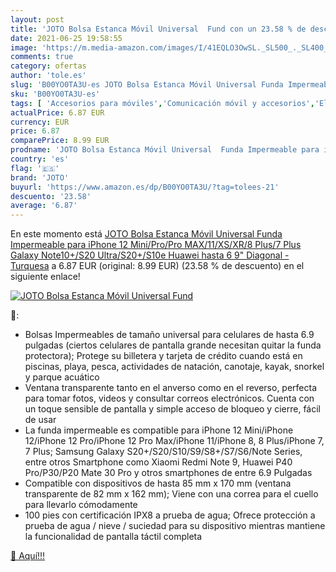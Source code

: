```yaml
---
layout: post
title: 'JOTO Bolsa Estanca Móvil Universal  Fund con un 23.58 % de descuento'
date: 2021-06-25 19:58:55
image: 'https://m.media-amazon.com/images/I/41EQLO3OwSL._SL500_._SL400_.jpg'
comments: true
category: ofertas
author: 'tole.es'
slug: 'B00YO0TA3U-es JOTO Bolsa Estanca Móvil Universal Funda Impermeable para...'
sku: 'B00YO0TA3U-es'
tags: [ 'Accesorios para móviles','Comunicación móvil y accesorios','Electrónica','Fundas y carcasas para teléfonos móviles','iphone','joto', ]
actualPrice: 6.87 EUR
currency: EUR
price: 6.87
comparePrice: 8.99 EUR
prodname: 'JOTO Bolsa Estanca Móvil Universal  Funda Impermeable para iPhone 12 Mini/Pro/Pro MAX/11/XS/XR/8 Plus/7 Plus  Galaxy Note10+/S20 Ultra/S20+/S10e  Huawei hasta 6 9" Diagonal -Turquesa'
country: 'es'
flag: '🇪🇸'
brand: 'JOTO'
buyurl: 'https://www.amazon.es/dp/B00YO0TA3U/?tag=tolees-21'
descuento: '23.58'
average: '6.87'
---
```


En este momento está [JOTO Bolsa Estanca Móvil Universal  Funda Impermeable para iPhone 12 Mini/Pro/Pro MAX/11/XS/XR/8 Plus/7 Plus  Galaxy Note10+/S20 Ultra/S20+/S10e  Huawei hasta 6 9" Diagonal -Turquesa](https://www.amazon.es/dp/B00YO0TA3U/?tag=tolees-21) a 6.87 EUR (original: 8.99 EUR) (23.58 %  de descuento) en el siguiente enlace!

[![JOTO Bolsa Estanca Móvil Universal  Fund](https://m.media-amazon.com/images/I/41EQLO3OwSL._SL500_._SL400_.jpg)](https://www.amazon.es/dp/B00YO0TA3U/?tag=tolees-21)

🔎:

- Bolsas Impermeables de tamaño universal para celulares de hasta 6.9 pulgadas (ciertos celulares de pantalla grande necesitan quitar la funda protectora); Protege su billetera y tarjeta de crédito cuando está en piscinas, playa, pesca, actividades de natación, canotaje, kayak, snorkel y parque acuático
- Ventana transparente tanto en el anverso como en el reverso, perfecta para tomar fotos, videos y consultar correos electrónicos. Cuenta con un toque sensible de pantalla y simple acceso de bloqueo y cierre, fácil de usar
- La funda impermeable es compatible para iPhone 12 Mini/iPhone 12/iPhone 12 Pro/iPhone 12 Pro Max/iPhone 11/iPhone 8, 8 Plus/iPhone 7, 7 Plus; Samsung Galaxy S20+/S20/S10/S9/S8+/S7/S6/Note Series, entre otros Smartphone como Xiaomi Redmi Note 9, Huawei P40 Pro/P30/P20 Mate 30 Pro y otros smartphones de entre 6.9 Pulgadas
- Compatible con dispositivos de hasta 85 mm x 170 mm (ventana transparente de 82 mm x 162 mm); Viene con una correa para el cuello para llevarlo cómodamente
- 100 pies con certificación IPX8 a prueba de agua; Ofrece protección a prueba de agua / nieve / suciedad para su dispositivo mientras mantiene la funcionalidad de pantalla táctil completa

[🛒 Aquí!!!](https://www.amazon.es/dp/B00YO0TA3U/?tag=tolees-21)

